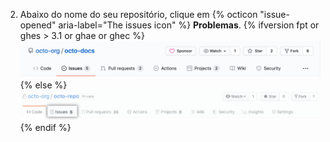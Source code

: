 2. Abaixo do nome do seu repositório, clique em
{% octicon "issue-opened" aria-label="The issues icon" %} **Problemas**.
   {% ifversion fpt or ghes > 3.1 or ghae or ghec %}
   ![Aba de problemas](/assets/images/help/repository/repo-tabs-issues.png){% else %}
![Issues tab](/assets/images/enterprise/3.1/help/repository/repo-tabs-issues.png){% endif %}
